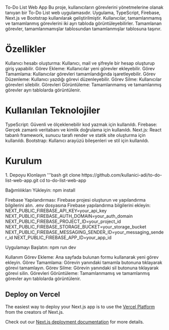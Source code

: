 To-Do List Web App
Bu proje, kullanıcıların görevlerini yönetmelerine olanak tanıyan bir To-Do List web uygulamasıdır. Uygulama, TypeScript, Firebase, Next.js ve Bootstrap kullanılarak geliştirilmiştir. Kullanıcılar, tamamlanmamış ve tamamlanmış görevlerini iki ayrı tabloda görüntüleyebilirler. Tamamlanan görevler, tamamlanmamışlar tablosundan tamamlanmışlar tablosuna taşınır.

<h1>Özellikler</h1>
Kullanıcı hesabı oluşturma: Kullanıcı, mail ve şifreyle bir hesap oluşturup giriş yapabilir.
Görev Ekleme: Kullanıcılar yeni görevler ekleyebilir.
Görev Tamamlama: Kullanıcılar görevleri tamamlandığında işaretleyebilir.
Görev Düzenleme: Kullanıcı yazdığı görevi düzenleyebilir.
Görev Silme: Kullanıcılar görevleri silebilir.
Görevleri Görüntüleme: Tamamlanmamış ve tamamlanmış görevler ayrı tablolarda görüntülenir.

<h1>Kullanılan Teknolojiler</h1>
TypeScript: Güvenli ve ölçeklenebilir kod yazmak için kullanıldı.
Firebase: Gerçek zamanlı veritabanı ve kimlik doğrulama için kullanıldı.
Next.js: React tabanlı framework, sunucu tarafı render ve statik site oluşturma için kullanıldı.
Bootstrap: Kullanıcı arayüzü bileşenleri ve stil için kullanıldı.

<h1>Kurulum</h1>
1. Depoyu Klonlayın 
'''bash
git clone https://github.com/kullanici-adi/to-do-list-web-app.git
cd to-do-list-web-app

Bağımlılıkları Yükleyin:
npm install

Firebase Yapılandırması:
Firebase projesi oluşturun ve yapılandırma bilgilerini alın.
.env dosyasına Firebase yapılandırma bilgilerini ekleyin:
NEXT_PUBLIC_FIREBASE_API_KEY=your_api_key
NEXT_PUBLIC_FIREBASE_AUTH_DOMAIN=your_auth_domain
NEXT_PUBLIC_FIREBASE_PROJECT_ID=your_project_id
NEXT_PUBLIC_FIREBASE_STORAGE_BUCKET=your_storage_bucket
NEXT_PUBLIC_FIREBASE_MESSAGING_SENDER_ID=your_messaging_sender_id
NEXT_PUBLIC_FIREBASE_APP_ID=your_app_id

Uygulamayı Başlatın:
npm run dev

Kullanım
Görev Ekleme: Ana sayfada bulunan formu kullanarak yeni görev ekleyin.
Görev Tamamlama: Görevin yanındaki tamamla butonuna tıklayarak görevi tamamlayın.
Görev Silme: Görevin yanındaki sil butonuna tıklayarak görevi silin.
Görevleri Görüntüleme: Tamamlanmamış ve tamamlanmış görevler ayrı tablolarda görüntülenir.
## Deploy on Vercel

The easiest way to deploy your Next.js app is to use the [Vercel Platform](https://vercel.com/new?utm_medium=default-template&filter=next.js&utm_source=create-next-app&utm_campaign=create-next-app-readme) from the creators of Next.js.

Check out our [Next.js deployment documentation](https://nextjs.org/docs/deployment) for more details.
